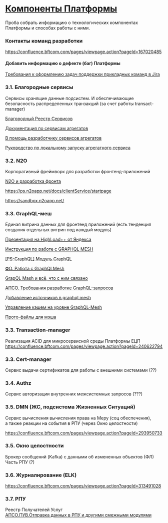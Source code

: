 # [Компоненты Платформы](Platform.md)
Проба собрать информацию о технологических компонентах Платформы и способах работы с ними.

### Контакты команд разработки
https://confluence.bftcom.com/pages/viewpage.action?pageId=167020485

#### Добавить информацию о дефекте (баг) Платформы
[Требования к оформлению задач поддержки прикладных команд в Jira](https://confluence.bftcom.com/pages/viewpage.action?pageId=244177590)

### 3.1. Благородные сервисы
Сервисы хранящие данные подсистем. И обеспечивающие безопасность распределенных транзакций (за счет работы transact-manager)

[Благородный Реестр Сервисов](https://confluence.bftcom.com/pages/viewpage.action?pageId=278255805)

[Документация по сервисам агрегатов](https://confluence.bftcom.com/pages/viewpage.action?pageId=174185433)

[В помощь разработчику сервисов агрегатов](https://confluence.bftcom.com/pages/viewpage.action?pageId=174185457)

[Руководство по локальному запуску агрегатного сервиса](https://confluence.bftcom.com/pages/viewpage.action?pageId=315162911)

### 3.2. N2O
Корпоративный фреймворк для разработки фронтенд-приложений

[N2O и разработка фронта](https://confluence.bftcom.com/pages/viewpage.action?pageId=194007391)

https://ps.n2oapp.net/docs/clientService/startpage

https://sandbox.n2oapp.net/


### 3.3. GraphQL-меш  
Единая витрина данных для фронтенд приложений (есть тенденция создания отдельных витрин под каждый модуль)

[Презентация на HighLoad++ от Яндекса](https://confluence.bftcom.com/pages/viewpage.action?pageId=281129040&preview=%2F281129040%2F281129041%2FGraphQL%2B%D0%BA%D0%B0%D0%BA%2B%D0%BD%D0%B5%2B%D0%B2%D1%8B%D1%81%D1%82%D1%80%D0%B5%D0%BB%D0%B8%D1%82%D1%8C%2B%D1%81%D0%B5%D0%B1%D0%B5%2B%D0%B2%2B%D0%BD%D0%BE%D0%B3%D1%83_%D0%90%D0%BB%D0%B5%D0%BA%D1%81%D0%B0%D0%BD%D0%B4%D1%80%2B%D0%9F%D0%BE%D0%BB%D1%8F%D0%BA%D0%BE%D0%B2,%2B%D0%9C%D0%B8%D1%85%D0%B0%D0%B8%D0%BB%2B%D0%A1%D1%83%D1%80%D0%B8%D0%BD%2B%28%D0%AF%D0%BD%D0%B4%D0%B5%D0%BA%D1%81%29_%D0%B2%D0%B5%D1%80.3.pdf)

[Инструкция по работе с GRAPHQL MESH](https://confluence.bftcom.com/pages/viewpage.action?pageId=250218231)

[[PS-GraphQL] Модуль GraphQL](https://confluence.bftcom.com/pages/viewpage.action?pageId=268205224)

[ФО. Работа с GraphQLMesh](https://confluence.bftcom.com/pages/viewpage.action?pageId=201986234)

[GrapQL Mash и всё, что с ним связано](https://confluence.bftcom.com/pages/viewpage.action?pageId=195069759)

[АПСО. Требования разработке GraphQL-запросов](https://confluence.bftcom.com/pages/viewpage.action?pageId=235930068)

[Добавление источников в graphql mesh](https://confluence.bftcom.com/pages/viewpage.action?pageId=189456385)

[Управление кэшем на уровне GraphQL-Mesh](https://confluence.bftcom.com/pages/viewpage.action?pageId=262101856)

[Прото-файлы для мэша](https://confluence.bftcom.com/display/DASIS/graphql)


### 3.3. Transaction-manager
Реализация ACID для микросервисной среды Платформы ЕЦП   
https://confluence.bftcom.com/pages/viewpage.action?pageId=240622794


### 3.3. Cert-manager
Сервис выдачи сертификатов для работы с внешними системами (??)


### 3.4. Authz
Сервис авторизации внутренних межсистемных запросов (???)


### 3.5. DMN (ЖС, подсистема Жизненных Ситуаций)
Сервис вычисления вычисления права на Меру (соц обеспечения),  
а также реакции на события в РПУ (через Окно целостности)

https://confluence.bftcom.com/pages/viewpage.action?pageId=293950733

### 3.5. Окно целостности 
Брокер сообщений (Kafka) с данными об измененных объектов (ФЛ)  
Часть РПУ (?)

### 3.6. Журналирование (ELK)
https://confluence.bftcom.com/pages/viewpage.action?pageId=313491028

### 3.7. РПУ
Реестр Получателей Услуг  
[АПСО.ПУВ.Отправка данных в РПУ и другими смежными модулями](https://confluence.bftcom.com/pages/viewpage.action?pageId=295402209)